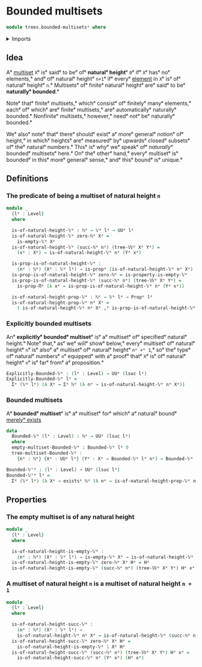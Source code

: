 # Bounded multisets

```agda
module trees.bounded-multisetsᵉ where
```

<details><summary>Imports</summary>

```agda
open import elementary-number-theory.natural-numbersᵉ

open import foundation.dependent-pair-typesᵉ
open import foundation.empty-typesᵉ
open import foundation.existential-quantificationᵉ
open import foundation.propositionsᵉ
open import foundation.universe-levelsᵉ

open import trees.empty-multisetsᵉ
open import trees.multisetsᵉ
open import trees.w-typesᵉ
```

</details>

## Idea

Aᵉ [multiset](trees.multisets.mdᵉ) `X`ᵉ isᵉ saidᵉ to beᵉ ofᵉ **naturalᵉ height**ᵉ `0`ᵉ ifᵉ
`X`ᵉ hasᵉ noᵉ elements,ᵉ andᵉ ofᵉ naturalᵉ heightᵉ `n+1`ᵉ ifᵉ everyᵉ
[element](trees.elementhood-relation-w-types.mdᵉ) in `X`ᵉ isᵉ ofᵉ naturalᵉ heightᵉ
`n`.ᵉ Multisetsᵉ ofᵉ finiteᵉ naturalᵉ heightᵉ areᵉ saidᵉ to beᵉ **naturallyᵉ bounded**.ᵉ

Noteᵉ thatᵉ finiteᵉ multisets,ᵉ whichᵉ consistᵉ ofᵉ finitelyᵉ manyᵉ elements,ᵉ eachᵉ ofᵉ
whichᵉ areᵉ finiteᵉ multisets,ᵉ areᵉ automaticallyᵉ naturallyᵉ bounded.ᵉ Nonfiniteᵉ
multisets,ᵉ however,ᵉ needᵉ notᵉ beᵉ naturallyᵉ bounded.ᵉ

Weᵉ alsoᵉ noteᵉ thatᵉ thereᵉ shouldᵉ existᵉ aᵉ moreᵉ generalᵉ notionᵉ ofᵉ height,ᵉ in whichᵉ
heightsᵉ areᵉ measuredᵉ byᵉ upwardsᵉ closedᵉ subsetsᵉ ofᵉ theᵉ naturalᵉ numbers.ᵉ Thisᵉ isᵉ
whyᵉ weᵉ speakᵉ ofᵉ _naturallyᵉ_ boundedᵉ multisetsᵉ here.ᵉ Onᵉ theᵉ otherᵉ hand,ᵉ everyᵉ
multisetᵉ isᵉ boundedᵉ in thisᵉ moreᵉ generalᵉ sense,ᵉ andᵉ thisᵉ boundᵉ isᵉ unique.ᵉ

## Definitions

### The predicate of being a multiset of natural height `n`

```agda
module _
  {lᵉ : Level}
  where

  is-of-natural-height-𝕍ᵉ : ℕᵉ → 𝕍ᵉ lᵉ → UUᵉ lᵉ
  is-of-natural-height-𝕍ᵉ zero-ℕᵉ Xᵉ =
    is-empty-𝕍ᵉ Xᵉ
  is-of-natural-height-𝕍ᵉ (succ-ℕᵉ nᵉ) (tree-𝕎ᵉ Xᵉ Yᵉ) =
    (xᵉ : Xᵉ) → is-of-natural-height-𝕍ᵉ nᵉ (Yᵉ xᵉ)

  is-prop-is-of-natural-height-𝕍ᵉ :
    (nᵉ : ℕᵉ) (Xᵉ : 𝕍ᵉ lᵉ) → is-propᵉ (is-of-natural-height-𝕍ᵉ nᵉ Xᵉ)
  is-prop-is-of-natural-height-𝕍ᵉ zero-ℕᵉ = is-property-is-empty-𝕍ᵉ
  is-prop-is-of-natural-height-𝕍ᵉ (succ-ℕᵉ nᵉ) (tree-𝕎ᵉ Xᵉ Yᵉ) =
    is-prop-Πᵉ (λ xᵉ → is-prop-is-of-natural-height-𝕍ᵉ nᵉ (Yᵉ xᵉ))

  is-of-natural-height-prop-𝕍ᵉ : ℕᵉ → 𝕍ᵉ lᵉ → Propᵉ lᵉ
  is-of-natural-height-prop-𝕍ᵉ nᵉ Xᵉ =
    ( is-of-natural-height-𝕍ᵉ nᵉ Xᵉ ,ᵉ is-prop-is-of-natural-height-𝕍ᵉ nᵉ Xᵉ)
```

### Explicitly bounded multisets

Anᵉ **explicitlyᵉ boundedᵉ multiset**ᵉ isᵉ aᵉ multisetᵉ ofᵉ specifiedᵉ naturalᵉ height.ᵉ
Noteᵉ that,ᵉ asᵉ weᵉ willᵉ showᵉ below,ᵉ everyᵉ multisetᵉ ofᵉ naturalᵉ heightᵉ `n`ᵉ isᵉ alsoᵉ aᵉ
multisetᵉ ofᵉ naturalᵉ heightᵉ `nᵉ +ᵉ 1`,ᵉ soᵉ theᵉ typeᵉ ofᵉ naturalᵉ numbersᵉ `n`ᵉ equippedᵉ
with aᵉ proofᵉ thatᵉ `X`ᵉ isᵉ ofᵉ naturalᵉ heightᵉ `n`ᵉ isᵉ farᵉ fromᵉ aᵉ proposition.ᵉ

```agda
Explicitly-Bounded-𝕍ᵉ : (lᵉ : Level) → UUᵉ (lsuc lᵉ)
Explicitly-Bounded-𝕍ᵉ lᵉ =
  Σᵉ (𝕍ᵉ lᵉ) (λ Xᵉ → Σᵉ ℕᵉ (λ nᵉ → is-of-natural-height-𝕍ᵉ nᵉ Xᵉ))
```

### Bounded multisets

Aᵉ **boundedᵉ multiset**ᵉ isᵉ aᵉ multisetᵉ forᵉ whichᵉ aᵉ naturalᵉ boundᵉ
[merelyᵉ exists](foundation.existential-quantification.mdᵉ)

```agda
data
  Bounded-𝕍ᵉ (lᵉ : Level) : ℕᵉ → UUᵉ (lsuc lᵉ)
  where
  empty-multiset-Bounded-𝕍ᵉ : Bounded-𝕍ᵉ lᵉ 0
  tree-multiset-Bounded-𝕍ᵉ :
    {nᵉ : ℕᵉ} {Xᵉ : UUᵉ lᵉ} (Yᵉ : Xᵉ → Bounded-𝕍ᵉ lᵉ nᵉ) → Bounded-𝕍ᵉ lᵉ (succ-ℕᵉ nᵉ)

Bounded-𝕍'ᵉ : (lᵉ : Level) → UUᵉ (lsuc lᵉ)
Bounded-𝕍'ᵉ lᵉ =
  Σᵉ (𝕍ᵉ lᵉ) (λ Xᵉ → existsᵉ ℕᵉ (λ nᵉ → is-of-natural-height-prop-𝕍ᵉ nᵉ Xᵉ))
```

## Properties

### The empty multiset is of any natural height

```agda
module _
  {lᵉ : Level}
  where

  is-of-natural-height-is-empty-𝕍ᵉ :
    (nᵉ : ℕᵉ) (Xᵉ : 𝕍ᵉ lᵉ) → is-empty-𝕍ᵉ Xᵉ → is-of-natural-height-𝕍ᵉ nᵉ Xᵉ
  is-of-natural-height-is-empty-𝕍ᵉ zero-ℕᵉ Xᵉ Hᵉ = Hᵉ
  is-of-natural-height-is-empty-𝕍ᵉ (succ-ℕᵉ nᵉ) (tree-𝕎ᵉ Xᵉ Yᵉ) Hᵉ xᵉ = ex-falsoᵉ (Hᵉ xᵉ)
```

### A multiset of natural height `n` is a multiset of natural height `n + 1`

```agda
module _
  {lᵉ : Level}
  where

  is-of-natural-height-succ-𝕍ᵉ :
    (nᵉ : ℕᵉ) (Xᵉ : 𝕍ᵉ lᵉ) →
    is-of-natural-height-𝕍ᵉ nᵉ Xᵉ → is-of-natural-height-𝕍ᵉ (succ-ℕᵉ nᵉ) Xᵉ
  is-of-natural-height-succ-𝕍ᵉ zero-ℕᵉ Xᵉ Hᵉ =
    is-of-natural-height-is-empty-𝕍ᵉ 1 Xᵉ Hᵉ
  is-of-natural-height-succ-𝕍ᵉ (succ-ℕᵉ nᵉ) (tree-𝕎ᵉ Xᵉ Yᵉ) Hᵉ xᵉ =
    is-of-natural-height-succ-𝕍ᵉ nᵉ (Yᵉ xᵉ) (Hᵉ xᵉ)
```